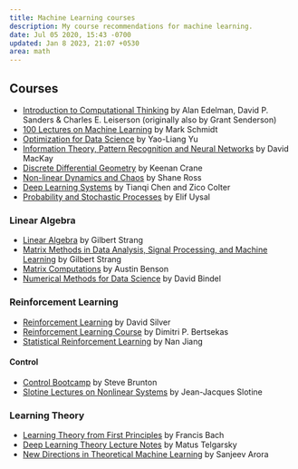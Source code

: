 ```yaml
---
title: Machine Learning courses
description: My course recommendations for machine learning.
date: Jul 05 2020, 15:43 -0700
updated: Jan 8 2023, 21:07 +0530
area: math
---
```


## Courses

- [Introduction to Computational Thinking](https://computationalthinking.mit.edu) by Alan Edelman, David P. Sanders & Charles E. Leiserson (originally also by Grant Senderson)
- [100 Lectures on Machine Learning](https://www.cs.ubc.ca/~schmidtm/Courses/LecturesOnML/) by Mark Schmidt
- [Optimization for Data Science](https://cs.uwaterloo.ca/~y328yu/mycourses/794-2020/index.html) by Yao-Liang Yu
- [Information Theory, Pattern Recognition and Neural Networks](https://www.youtube.com/playlist?list=PLruBu5BI5n4aFpG32iMbdWoRVAA-Vcso6) by David MacKay
- [Discrete Differential Geometry](https://www.youtube.com/playlist?list=PL9_jI1bdZmz0hIrNCMQW1YmZysAiIYSSS) by Keenan Crane
- [Non-linear Dynamics and Chaos](https://www.youtube.com/playlist?list=PLUeHTafWecAUqSh3Gy0NNr7H3OsXoC-aK) by Shane Ross
- [Deep Learning Systems](https://dlsyscourse.org/lectures/) by Tianqi Chen and Zico Colter
- [Probability and Stochastic Processes](https://ocw.metu.edu.tr/course/view.php?id=323) by Elif Uysal

### Linear Algebra

- [Linear Algebra](https://ocw.mit.edu/courses/mathematics/18-06-linear-algebra-spring-2010/) by Gilbert Strang
- [Matrix Methods in Data Analysis, Signal Processing, and Machine Learning](https://ocw.mit.edu/18-065S18) by Gilbert Strang
- [Matrix Computations](https://www.cs.cornell.edu/courses/cs6210) by Austin Benson
- [Numerical Methods for Data Science](https://www.cs.cornell.edu/courses/cs6241) by David Bindel

### Reinforcement Learning

- [Reinforcement Learning](https://www.davidsilver.uk/teaching/) by David Silver
- [Reinforcement Learning Course](https://web.mit.edu/dimitrib/www/RLbook.html) by Dimitri P. Bertsekas
- [Statistical Reinforcement Learning](https://nanjiang.cs.illinois.edu/cs598/) by Nan Jiang

#### Control

- [Control Bootcamp](https://www.youtube.com/playlist?list=PLMrJAkhIeNNR20Mz-VpzgfQs5zrYi085m) by Steve Brunton
- [Slotine Lectures on Nonlinear Systems](https://web.mit.edu/nsl/www/videos/lectures.html) by Jean-Jacques Slotine

### Learning Theory

- [Learning Theory from First Principles](https://www.di.ens.fr/~fbach/learning_theory_class/) by Francis Bach
- [Deep Learning Theory Lecture Notes](https://mjt.cs.illinois.edu/dlt/) by Matus Telgarsky
- [New Directions in Theoretical Machine Learning](https://www.cs.princeton.edu/courses/archive/fall17/cos597A/) by Sanjeev Arora
